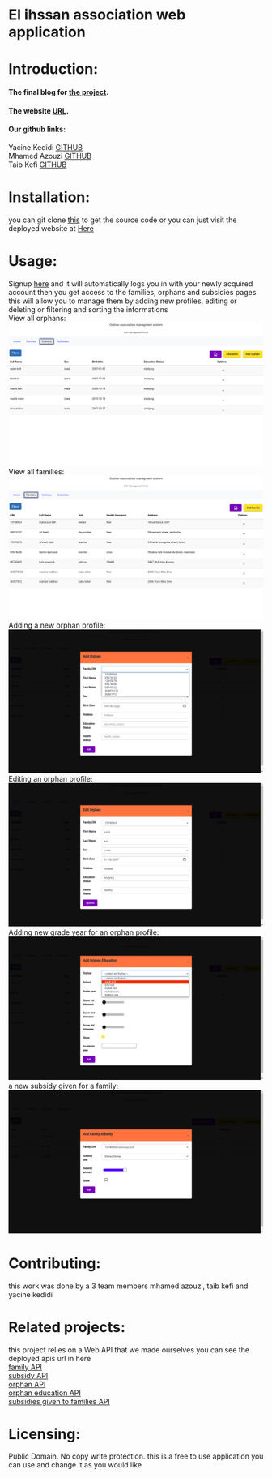 # El ihssan association web application
# Introduction:
#### The final blog for [the project](https://www.linkedin.com/pulse/introduction-yacine-kedidi/?trackingId=6U1%2F%2Bah0WxA10cgTxhbOdw%3D%3D "Here").
#### The website [URL](https://orphan-association.web.app/ "url").
#### Our github links:  
Yacine Kedidi [GITHUB](https://github.com/yacinekedidi/ "GITHUB")  
Mhamed Azouzi [GITHUB](https://github.com/hunterxx0 "GITHUB")  
Taib Kefi [GITHUB](https://github.com/kefitaib "GITHUB")  
# Installation:  
you can git clone [this](https://github.com/yacinekedidi/django_app.git "this") to get the source code or you can just visit the deployed website at [Here](https://orphan-association.web.app/ "Here")  
# Usage:  
Signup [here](https://orphan-association.web.app/register "here") and it will automatically logs you in with your newly acquired account
then you get access to the families, orphans and subsidies pages this will allow you to manage them by adding new profiles, editing or deleting or filtering and sorting the informations  
View all orphans:
[![](https://github.com/yacinekedidi/django_app/blob/main/images/orphans_list.png)](https://github.com/yacinekedidi/django_app/blob/main/images/orphans_list.png)
View all families:
[![](https://github.com/yacinekedidi/django_app/blob/main/images/families_list.png)](https://github.com/yacinekedidi/django_app/blob/main/images/families_list.png)
Adding a new orphan profile:
[![](https://github.com/yacinekedidi/django_app/blob/main/images/adding-an-orphan-to-a-family.png)](https://github.com/yacinekedidi/django_app/blob/main/images/adding-an-orphan-to-a-family.png)
Editing an orphan profile:
[![](https://github.com/yacinekedidi/django_app/blob/main/images/editing-an-orphan.png)](https://github.com/yacinekedidi/django_app/blob/main/images/editing-an-orphan.png)
Adding new grade year for an orphan profile:
[![](https://github.com/yacinekedidi/django_app/blob/main/images/adding-education-year-for-an-orphan.png)](https://github.com/yacinekedidi/django_app/blob/main/images/adding-education-year-for-an-orphan.png)
a new subsidy given for a family:
[![](https://github.com/yacinekedidi/django_app/blob/main/images/giving-a-subsidy-to-a-family.png)](https://github.com/yacinekedidi/django_app/blob/main/images/giving-a-subsidy-to-a-family.png)

# Contributing:  
this work was done by a 3 team members mhamed azouzi, taib kefi and yacine kedidi

# Related projects:  
this project relies on a Web API that we made ourselves you can see the deployed apis url in here  
[family API](https://orph-assoc-api.herokuapp.com/family/ "family API")  
[subsidy API](https://orph-assoc-api.herokuapp.com/subsidy/ "subsidy API")  
[orphan API](https://orph-assoc-api.herokuapp.com/orphan/ "orphan API")  
[orphan education API](https://orph-assoc-api.herokuapp.com/orphaneducation/ "orphan education API")  
[subsidies given to families API](https://orph-assoc-api.herokuapp.com/familysubsidy/ "subsidies given to families API")  

# Licensing:  
Public Domain. No copy write protection. 
this is a free to use application you can use and change it as you would like




